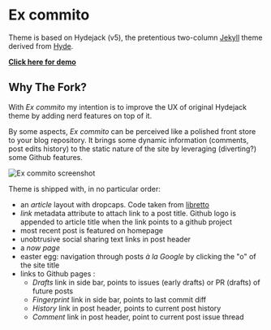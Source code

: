 # Ex commito

Theme is based on Hydejack (v5), the pretentious two-column [Jekyll](http://jekyllrb.com) theme derived from [Hyde](http://hyde.getpoole.com).

**[Click here for demo](kray.me)**

## Why The Fork?

With *Ex commito* my intention is to improve the UX of original Hydejack theme by adding nerd features on top of it.  

By some aspects, *Ex commito* can be perceived like a polished front store to your blog repository. It brings some dynamic information (comments, post edits history) to the static nature of the site by leveraging (diverting?) some Github features. 

![Ex commito screenshot](https://raw.githubusercontent.com/Kraymer/bulkdata/master/kraymer.github.com/screenshot.png)

Theme is shipped with, in no particular order:

- an *article* layout with dropcaps. Code taken from [libretto](https://github.com/ferrolho/jekyll-theme-libretto)
- *link* metadata attribute to attach link to a post title. Github logo is appended to article title when the link points to a github project
- most recent post is featured on homepage
- unobtrusive social sharing text links in post header
- a *now page*
- easter egg: navigation through posts *à la Google* by clicking the "o" of the site title
- links to Github pages :
  - *Drafts* link in side bar, points to issues (early drafts) or PR (drafts) of future posts
  - *Fingerprint* link in side bar, points to last commit diff
  - *History* link in post header, points to current post history
  - *Comment* link in post header, point to current post issue thread



